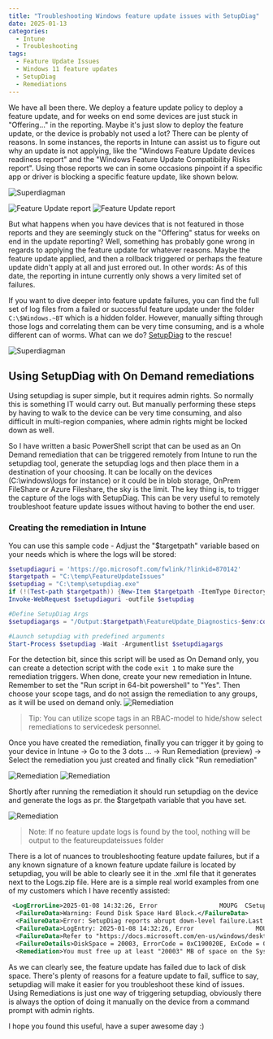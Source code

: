 ```yaml
---
title: "Troubleshooting Windows feature update issues with SetupDiag"
date: 2025-01-13
categories:
  - Intune
  - Troubleshooting
tags:
  - Feature Update Issues
  - Windows 11 feature updates
  - SetupDiag
  - Remediations
---
```




We have all been there. We deploy a feature update policy to deploy a feature update, and for weeks on end some devices are just stuck in "Offering..." in the reporting. Maybe it's just slow to deploy the feature update, or the device is probably not used a lot? There can be plenty of reasons. In some instances, the reports in Intune can assist us to figure out why an update is not applying, like the "Windows Feature Update devices readiness report" and the "Windows Feature Update Compatibility Risks report". Using those reports we can in some occasions pinpoint if a specific app or driver is blocking a specific feature update, like shown below.

![Superdiagman](/assets/images/2025-13-01-Troubleshooting-feautreupdate-issues/superdiagman.jpeg?raw=true "Super diag man")

![Feature Update report](/assets/images/2025-13-01-Troubleshooting-feautreupdate-issues/FeatureUpdate-Reports.png?raw=true "Feature update readiness reports")
![Feature Update report](/assets/images/2025-13-01-Troubleshooting-feautreupdate-issues/DeviceReadines_BlockingUpgrade_Example.png?raw=true "DeviceReadines_BlockingUpgrade_Example.png")

But what happens when you have devices that is not featured in those reports and they are seemingly stuck on the "Offering" status for weeks on end in the update reporting? Well, something has probably gone wrong in regards to applying the feature update for whatever reasons. Maybe the feature update applied, and then a rollback triggered or perhaps the feature update didn't apply at all and just errored out. In other words: As of this date, the reporting in intune currently only shows a very limited set of failures.

If you want to dive deeper into feature update failures, you can find the full set of log files from a failed or successful feature update under the folder `C:\$Windows.~BT` which is a hidden folder. However, manually sifting through those logs and correlating them can be very time consuming, and is a whole different can of worms. What can we do? [SetupDiag](https://learn.microsoft.com/en-us/windows/deployment/upgrade/setupdiag) to the rescue!

![Superdiagman](/assets/images/2025-13-01-Troubleshooting-feautreupdate-issues/superdiagman.jpeg?raw=true "Super diag man")

## Using SetupDiag with On Demand remediations

Using setupdiag is super simple, but it requires admin rights. So normally this is something IT would carry out. But manually performing these steps by having to walk to the device can be very time consuming, and also difficult in multi-region companies, where admin rights might be locked down as well.

So I have written a basic PowerShell script that can be used as an On Demand remediation that can be triggered remotely from Intune to run the setupdiag tool, generate the setupdiag logs and then place them in a destination of your choosing. It can be locally on the devices (C:\windows\logs for instance) or it could be in blob storage, OnPrem FileShare or Azure Fileshare, the sky is the limit. The key thing is, to trigger the capture of the logs with SetupDiag. This can be very useful to remotely troubleshoot feature update issues without having to bother the end user.

### Creating the remediation in Intune

You can use this sample code - Adjust the "$targetpath" variable based on your needs which is where the logs will be stored:

```PowerShell
$setupdiaguri = 'https://go.microsoft.com/fwlink/?linkid=870142'
$targetpath = "C:\temp\FeatureUpdateIssues"
$setupdiag = "C:\temp\setupdiag.exe"
if (!(Test-path $targetpath)) {New-Item $targetpath -ItemType Directory}
Invoke-WebRequest $setupdiaguri -outfile $setupdiag

#Define SetupDiag Args
$setupdiagargs = "/Output:$targetpath\FeatureUpdate_Diagnostics-$env:computername.xml /Format:xml"

#Launch setupdiag with predefined arguments
Start-Process $setupdiag -Wait -Argumentlist $setupdiagargs
```

For the detection bit, since this script will be used as On Demand only, you can create a detection script with the code `exit 1` to make sure the remediation triggers. When done, create your new remediation in Intune. Remember to set the "Run script in 64-bit powershell" to "Yes". Then choose your scope tags, and do not assign the remediation to any groups, as it will be used on demand only.
![Remediation](/assets/images/2025-13-01-Troubleshooting-feautreupdate-issues/CreateRemediation.png?raw=true "Create remediation")
>Tip: You can utilize scope tags in an RBAC-model to hide/show select remediations to servicedesk personnel.

Once you have created the remediation, finally you can trigger it by going to your device in Intune -> Go to the 3 dots ... -> Run Remediation (preview) -> Select the remediation you just created and finally click "Run remediation"

![Remediation](/assets/images/2025-13-01-Troubleshooting-feautreupdate-issues/RunRemediation-1.png?raw=true "Run Remediation")
![Remediation](/assets/images/2025-13-01-Troubleshooting-feautreupdate-issues/RunRemediation-2.png?raw=true "Run Remediation")

Shortly after running the remediation it should run setupdiag on the device and generate the logs as pr. the $targetpath variable that you have set.

![Remediation](/assets/images/2025-13-01-Troubleshooting-feautreupdate-issues/LogsGenerated-1.png?raw=true "Logs generated")

>Note: If no feature update logs is found by the tool, nothing will be output to the featureupdateissues folder

There is a lot of nuances to troubleshooting feature update failures, but if a any known signature of a known feature update failure is located by setupdiag, you will be able to clearly see it in the .xml file that it generates next to the Logs.zip file. Here are is a simple real world examples from one of my customers which I have recently assisted:

```XML
 <LogErrorLine>2025-01-08 14:32:26, Error                 MOUPG  CSetupManager::ExecuteInstallMode(1096): Result = 0xC190020E</LogErrorLine>
  <FailureData>Warning: Found Disk Space Hard Block.</FailureData>
  <FailureData>Error: SetupDiag reports abrupt down-level failure.Last Operation: Error: 0xC190020E - 0x4001E</FailureData>
  <FailureData>LogEntry: 2025-01-08 14:32:26, Error                 MOUPG  CSetupManager::ExecuteInstallMode(1096): Result = 0xC190020E</FailureData>
  <FailureData>Refer to "https://docs.microsoft.com/en-us/windows/desktop/Debug/system-error-codes" for error information.</FailureData>
  <FailureDetails>DiskSpace = 20003, ErrorCode = 0xC190020E, ExCode = 0x4001E</FailureDetails>
  <Remediation>You must free up at least "20003" MB of space on the System Drive, and try again.</Remediation>
  ```

As we can clearly see, the feature update has failed due to lack of disk space. There's plenty of reasons for a feature update to fail, suffice to say, setupdiag will make it easier for you troubleshoot these kind of issues. Using Remediations is just one way of triggering setupdiag, obviously there is always the option of doing it manually on the device from a command prompt with admin rights.

I hope you found this useful, have a super awesome day :)
